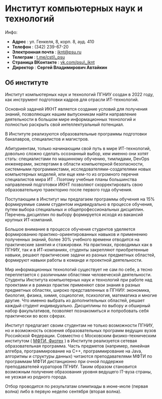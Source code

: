 Институт компьютерных наук и технологий
=======================================


Инфо:
- **Адрес** : ул. Генкеля, 8, корп. 8, ауд. 410
- **Телефон** :  (342) 239-67-20
- **Электронная почта** : [iknt@psu.ru](mailto:iknt@psu.ru)
- **Телеграм** : [t.me/csti\\_psu](https://t.me/csti_psu)
- **Страница ВКонтакте** : [vk.com/psu\\_iknt](https://vk.com/psu_iknt)
- **Директор** : **Сергей Владимирович Автайкин**

## **Об институте**

Институт компьютерных наук и технологий ПГНИУ создан в 2022 году, как инструмент подготовки кадров для отрасли
ИТ-технологий.

Основной задачей ИКНТ является создание условий для получения знаний, позволяющих нашим выпускникам найти направление
деятельности в большом мире информационных технологий и полностью раскрыть свой интеллектуальный потенциал.

В Институте реализуются образовательные программы подготовки бакалавров, специалистов и магистров.

Абитуриентам, только начинающим свой путь в мире ИТ-технологий, довольно сложно сделать осознанный выбор, кем именно они
хотят стать: специалистами по машинному обучению, тимлидами, DevOps инженерами, экспертами в области компьютерной
безопасности, системными программистами, исследователями-создателями новых компьютерных моделей, или еще кем-то из
огромного
перечня специалистов мира ИТ
. Поэтому учебные планы большинства направлений подготовки ИКНТ позволяют скорректировать свою образовательную
траекторию после первого года обучения.

Поступающим в Институт мы предлагаем программы обучения на 15% формируемые самим студентом индивидуально в процессе
обучения, путем выбора специальных и общепрофессиональных дисциплин. Перечень дисциплин по выбору формируется исходя из
вакансий крупных ИТ-компаний.

Большое внимание в процессе обучения студентов уделяется формированию практико-ориентированных навыков и применению
полученных знаний, более 30% учебного времени отводится на практические занятия и стажировки. На практиках, проводимых
как в ПГНИУ, так и в ИТ-компаниях, студенты закрепляют приобретенные навыки, решают практические задачи из разных
предметных областей, формируют навыки работы в команде и проектной деятельности.

Мир информационных технологий существует не сам по себе, а тесно переплетается с различными областями человеческой
деятельности. Студенты Института компьютерных наук и технологий при работе над проектами и в рамках практик применяют
свои знания в разных предметных областях, широко представленных в ПГНИУ: экономика, биология, физика, химия, социология,
психология, математика и многие другие. Что именно выбрать из дополнительных областей, решает каждый студент
индивидуально. Дисциплины по выбору и обширный набор факультативов, позволяет познакомиться и попробовать себя
практически во всех сферах.

Институт предлагает своим студентам не только возможности ПГНИУ, но и возможность освоения образовательных программ
ведущих вузов Российской Федерации. Совместно с Московским физико-техническим институтом (
[МФТИ, Физтех](https://mipt.ru/)
) в Институте реализуется сетевая образовательная программа. Часть предметов (например, линейная алгебра,
программирование на C++, программирование на Java, алгоритмы и структуры данных) читаются преподавателями МФТИ по
программам МФТИ дистанционно при очной поддержке преподавателей кураторов ПГНИУ. Таким образом становится возможным
получение образования уровня ведущего IT-вуза страны, не уезжая из родного города.

Отбор проводится по результатам олимпиады в июне-июле (первая волна) либо в первую неделю сентября (вторая волна).